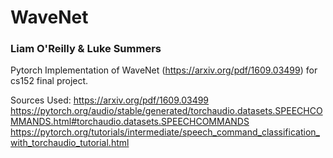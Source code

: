 # WaveNet
### Liam O'Reilly & Luke Summers

Pytorch Implementation of WaveNet (https://arxiv.org/pdf/1609.03499) for cs152 final project.

Sources Used:
https://arxiv.org/pdf/1609.03499
https://pytorch.org/audio/stable/generated/torchaudio.datasets.SPEECHCOMMANDS.html#torchaudio.datasets.SPEECHCOMMANDS
https://pytorch.org/tutorials/intermediate/speech_command_classification_with_torchaudio_tutorial.html
